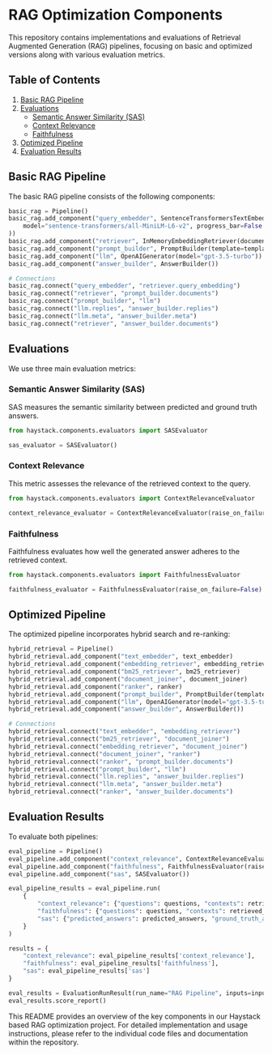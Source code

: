 # RAG Optimization Components

This repository contains implementations and evaluations of Retrieval Augmented Generation (RAG) pipelines, focusing on basic and optimized versions along with various evaluation metrics.

## Table of Contents

1. [Basic RAG Pipeline](#basic-rag-pipeline)
2. [Evaluations](#evaluations)
   - [Semantic Answer Similarity (SAS)](#semantic-answer-similarity-sas)
   - [Context Relevance](#context-relevance)
   - [Faithfulness](#faithfulness)
3. [Optimized Pipeline](#optimized-pipeline)
4. [Evaluation Results](#evaluation-results)

## Basic RAG Pipeline

The basic RAG pipeline consists of the following components:

```python
basic_rag = Pipeline()
basic_rag.add_component("query_embedder", SentenceTransformersTextEmbedder(
    model="sentence-transformers/all-MiniLM-L6-v2", progress_bar=False
))
basic_rag.add_component("retriever", InMemoryEmbeddingRetriever(document_store, top_k=3))
basic_rag.add_component("prompt_builder", PromptBuilder(template=template))
basic_rag.add_component("llm", OpenAIGenerator(model="gpt-3.5-turbo"))
basic_rag.add_component("answer_builder", AnswerBuilder())

# Connections
basic_rag.connect("query_embedder", "retriever.query_embedding")
basic_rag.connect("retriever", "prompt_builder.documents")
basic_rag.connect("prompt_builder", "llm")
basic_rag.connect("llm.replies", "answer_builder.replies")
basic_rag.connect("llm.meta", "answer_builder.meta")
basic_rag.connect("retriever", "answer_builder.documents")
```

## Evaluations

We use three main evaluation metrics:

### Semantic Answer Similarity (SAS)

SAS measures the semantic similarity between predicted and ground truth answers.

```python
from haystack.components.evaluators import SASEvaluator

sas_evaluator = SASEvaluator()
```

### Context Relevance

This metric assesses the relevance of the retrieved context to the query.

```python
from haystack.components.evaluators import ContextRelevanceEvaluator

context_relevance_evaluator = ContextRelevanceEvaluator(raise_on_failure=False)
```

### Faithfulness

Faithfulness evaluates how well the generated answer adheres to the retrieved context.

```python
from haystack.components.evaluators import FaithfulnessEvaluator

faithfulness_evaluator = FaithfulnessEvaluator(raise_on_failure=False)
```

## Optimized Pipeline

The optimized pipeline incorporates hybrid search and re-ranking:

```python
hybrid_retrieval = Pipeline()
hybrid_retrieval.add_component("text_embedder", text_embedder)
hybrid_retrieval.add_component("embedding_retriever", embedding_retriever)
hybrid_retrieval.add_component("bm25_retriever", bm25_retriever)
hybrid_retrieval.add_component("document_joiner", document_joiner)
hybrid_retrieval.add_component("ranker", ranker)
hybrid_retrieval.add_component("prompt_builder", PromptBuilder(template=template))
hybrid_retrieval.add_component("llm", OpenAIGenerator(model="gpt-3.5-turbo"))
hybrid_retrieval.add_component("answer_builder", AnswerBuilder())

# Connections
hybrid_retrieval.connect("text_embedder", "embedding_retriever")
hybrid_retrieval.connect("bm25_retriever", "document_joiner")
hybrid_retrieval.connect("embedding_retriever", "document_joiner")
hybrid_retrieval.connect("document_joiner", "ranker")
hybrid_retrieval.connect("ranker", "prompt_builder.documents")
hybrid_retrieval.connect("prompt_builder", "llm")
hybrid_retrieval.connect("llm.replies", "answer_builder.replies")
hybrid_retrieval.connect("llm.meta", "answer_builder.meta")
hybrid_retrieval.connect("ranker", "answer_builder.documents")
```

## Evaluation Results

To evaluate both pipelines:

```python
eval_pipeline = Pipeline()
eval_pipeline.add_component("context_relevance", ContextRelevanceEvaluator(raise_on_failure=False))
eval_pipeline.add_component("faithfulness", FaithfulnessEvaluator(raise_on_failure=False))
eval_pipeline.add_component("sas", SASEvaluator())

eval_pipeline_results = eval_pipeline.run(
    {
        "context_relevance": {"questions": questions, "contexts": retrieved_contexts},
        "faithfulness": {"questions": questions, "contexts": retrieved_contexts, "predicted_answers": predicted_answers},
        "sas": {"predicted_answers": predicted_answers, "ground_truth_answers": answers},
    }
)

results = {
    "context_relevance": eval_pipeline_results['context_relevance'],
    "faithfulness": eval_pipeline_results['faithfulness'],
    "sas": eval_pipeline_results['sas']
}

eval_results = EvaluationRunResult(run_name="RAG Pipeline", inputs=inputs, results=results)
eval_results.score_report()
```

This README provides an overview of the key components in our Haystack based RAG optimization project. For detailed implementation and usage instructions, please refer to the individual code files and documentation within the repository.
